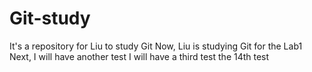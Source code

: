 # Git-study
It's a repository for Liu to study Git
Now, Liu is studying Git for the Lab1
Next, I will have another test
I will have a third test
the 14th test